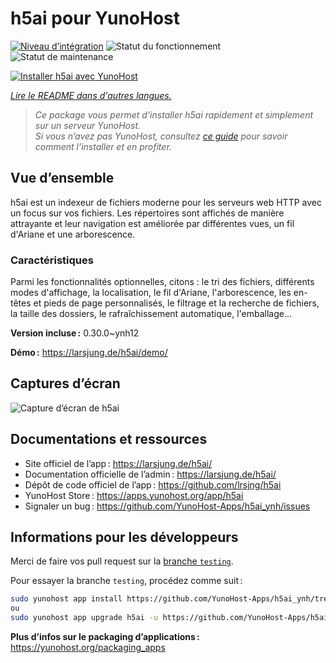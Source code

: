 <!--
Nota bene : ce README est automatiquement généré par <https://github.com/YunoHost/apps/tree/master/tools/readme_generator>
Il NE doit PAS être modifié à la main.
-->

# h5ai pour YunoHost

[![Niveau d’intégration](https://apps.yunohost.org/badge/integration/h5ai)](https://ci-apps.yunohost.org/ci/apps/h5ai/)
![Statut du fonctionnement](https://apps.yunohost.org/badge/state/h5ai)
![Statut de maintenance](https://apps.yunohost.org/badge/maintained/h5ai)

[![Installer h5ai avec YunoHost](https://install-app.yunohost.org/install-with-yunohost.svg)](https://install-app.yunohost.org/?app=h5ai)

*[Lire le README dans d'autres langues.](./ALL_README.md)*

> *Ce package vous permet d’installer h5ai rapidement et simplement sur un serveur YunoHost.*  
> *Si vous n’avez pas YunoHost, consultez [ce guide](https://yunohost.org/install) pour savoir comment l’installer et en profiter.*

## Vue d’ensemble

h5ai est un indexeur de fichiers moderne pour les serveurs web HTTP avec un focus sur vos fichiers. Les répertoires sont affichés de manière attrayante et leur navigation est améliorée par différentes vues, un fil d'Ariane et une arborescence.

### Caractéristiques

Parmi les fonctionnalités optionnelles, citons : le tri des fichiers, différents modes d'affichage, la localisation, le fil d'Ariane, l'arborescence, les en-têtes et pieds de page personnalisés, le filtrage et la recherche de fichiers, la taille des dossiers, le rafraîchissement automatique, l'emballage...


**Version incluse :** 0.30.0~ynh12

**Démo :** <https://larsjung.de/h5ai/demo/>

## Captures d’écran

![Capture d’écran de h5ai](./doc/screenshots/screenshot.jpg)

## Documentations et ressources

- Site officiel de l’app : <https://larsjung.de/h5ai/>
- Documentation officielle de l’admin : <https://larsjung.de/h5ai/>
- Dépôt de code officiel de l’app : <https://github.com/lrsjng/h5ai>
- YunoHost Store : <https://apps.yunohost.org/app/h5ai>
- Signaler un bug : <https://github.com/YunoHost-Apps/h5ai_ynh/issues>

## Informations pour les développeurs

Merci de faire vos pull request sur la [branche `testing`](https://github.com/YunoHost-Apps/h5ai_ynh/tree/testing).

Pour essayer la branche `testing`, procédez comme suit :

```bash
sudo yunohost app install https://github.com/YunoHost-Apps/h5ai_ynh/tree/testing --debug
ou
sudo yunohost app upgrade h5ai -u https://github.com/YunoHost-Apps/h5ai_ynh/tree/testing --debug
```

**Plus d’infos sur le packaging d’applications :** <https://yunohost.org/packaging_apps>
